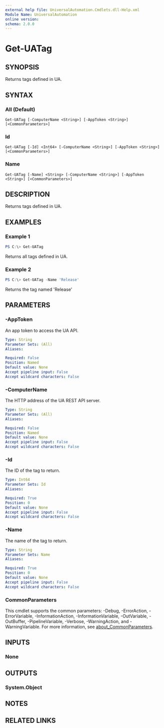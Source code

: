 ```yaml
---
external help file: UniversalAutomation.Cmdlets.dll-Help.xml
Module Name: UniversalAutomation
online version:
schema: 2.0.0
---
```


# Get-UATag

## SYNOPSIS
Returns tags defined in UA.

## SYNTAX

### All (Default)
```
Get-UATag [-ComputerName <String>] [-AppToken <String>] [<CommonParameters>]
```

### Id
```
Get-UATag [-Id] <Int64> [-ComputerName <String>] [-AppToken <String>] [<CommonParameters>]
```

### Name
```
Get-UATag [-Name] <String> [-ComputerName <String>] [-AppToken <String>] [<CommonParameters>]
```

## DESCRIPTION
Returns tags defined in UA.

## EXAMPLES

### Example 1
```powershell
PS C:\> Get-UATag
```

Returns all tags defined in UA. 

### Example 2
```powershell
PS C:\> Get-UATag -Name 'Release'
```

Returns the tag named 'Release'

## PARAMETERS

### -AppToken
An app token to access the UA API. 

```yaml
Type: String
Parameter Sets: (All)
Aliases:

Required: False
Position: Named
Default value: None
Accept pipeline input: False
Accept wildcard characters: False
```

### -ComputerName
The HTTP address of the UA REST API server.

```yaml
Type: String
Parameter Sets: (All)
Aliases:

Required: False
Position: Named
Default value: None
Accept pipeline input: False
Accept wildcard characters: False
```

### -Id
The ID of the tag to return. 

```yaml
Type: Int64
Parameter Sets: Id
Aliases:

Required: True
Position: 0
Default value: None
Accept pipeline input: False
Accept wildcard characters: False
```

### -Name
The name of the tag to return.

```yaml
Type: String
Parameter Sets: Name
Aliases:

Required: True
Position: 0
Default value: None
Accept pipeline input: False
Accept wildcard characters: False
```

### CommonParameters
This cmdlet supports the common parameters: -Debug, -ErrorAction, -ErrorVariable, -InformationAction, -InformationVariable, -OutVariable, -OutBuffer, -PipelineVariable, -Verbose, -WarningAction, and -WarningVariable. For more information, see [about_CommonParameters](http://go.microsoft.com/fwlink/?LinkID=113216).

## INPUTS

### None

## OUTPUTS

### System.Object
## NOTES

## RELATED LINKS
